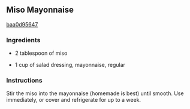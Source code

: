 ## Miso Mayonnaise

[baa0d95647](http://cooking.nytimes.com/recipes/12332)

### Ingredients

 - 2 tablespoon of miso

 - 1 cup of salad dressing, mayonnaise, regular

### Instructions

Stir the miso into the mayonnaise (homemade is best) until smooth. Use immediately, or cover and refrigerate for up to a week.